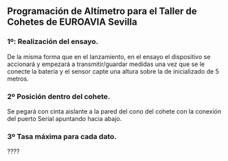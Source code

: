 ## Programación de Altímetro para el Taller de Cohetes de EUROAVIA Sevilla 

### 1º: Realización del ensayo.

De la misma forma que en el lanzamiento, en el ensayo el dispositivo se accionará y empezará a transmitir/guardar medidas una vez que se le conecte la batería y el sensor capte una altura sobre la de inicializado de 5 metros.

### 2º Posición dentro del cohete.

Se pegará con cinta aislante a la pared del cono del cohete con la conexión del puerto Serial apuntando hacia abajo.

### 3º Tasa máxima para cada dato.

????
